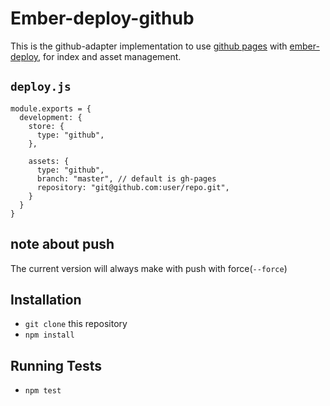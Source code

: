 # Ember-deploy-github

This is the github-adapter implementation to use [github pages](https://pages.github.com/) with
[ember-deploy](https://github.com/levelbossmike/ember-deploy), for index and asset management.

## `deploy.js`

```
module.exports = {
  development: {
    store: {
      type: "github",
    },

    assets: {
      type: "github",
      branch: "master", // default is gh-pages
      repository: "git@github.com:user/repo.git",
    }
  }
}
```

## note about push

The current version will always make with push with force(```--force```)


## Installation

* `git clone` this repository
* `npm install`

## Running Tests

* `npm test`
